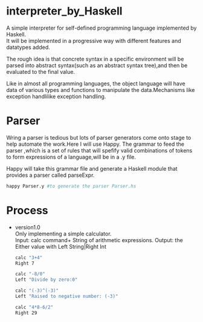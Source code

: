# interpreter\_by\_Haskell
A simple interpreter for  self-defined programming language implemented by Haskell.  
It will be implemented in a progressive way with different features and datatypes added. 

The rough idea is that concrete syntax in a specific environment will be parsed into abstract syntax(such as an abstract syntax tree),and then be evaluated to the final value. 

Like in almost all programming languages, the object language will have data of various types and functions to manipulate the data.Mechanisms like exception handlilike exception handling.  

# Parser
Wring a parser is tedious but lots of parser generators come onto stage to help automate the work.Here I will use Happy.
The grammar to feed the parser ,which is a set of rules that will spefify valid combinations of tokens to form expressions of a language,will be in a .y file.

Happy will take this grammar file and generate a Haskell module that provides a parser called parseExpr.

```bash
happy Parser.y #to generate the parser Parser.hs
```

# Process

+ version1.0    
	Only implementing a simple calculator.  
	Input: calc command+ String of arithmetic expressions.
	Output: the Either value with Left String|Right Int
	
	```bash
	calc "3+4"
	Right 7
	
	calc "-8/0"
	Left "Divide by zero:0"
	
	calc "(-3)^(-3)"
	Left "Raised to negative number: (-3)"
	
	calc "4*8-6/2"
	Right 29
	```




